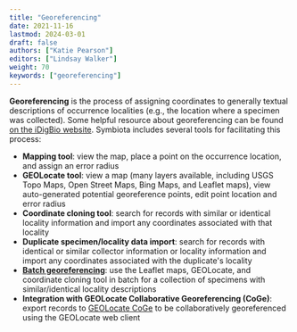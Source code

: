 ```yaml
---
title: "Georeferencing"
date: 2021-11-16
lastmod: 2024-03-01
draft: false
authors: ["Katie Pearson"]
editors: ["Lindsay Walker"]
weight: 70
keywords: ["georeferencing"]
---
```


**Georeferencing** is the process of assigning coordinates to generally textual descriptions of occurrence localities (e.g., the location where a specimen was collected). Some helpful resource about georeferencing can be found [on the iDigBio website](https://www.idigbio.org/wiki/index.php/Georeferencing). Symbiota includes several tools for facilitating this process:

- **Mapping tool**: view the map, place a point on the occurrence location, and assign an error radius
- **GEOLocate tool**: view a map (many layers available, including USGS Topo Maps, Open Street Maps, Bing Maps, and Leaflet maps), view auto-generated potential georeference points, edit point location and error radius
- **Coordinate cloning tool**: search for records with similar or identical locality information and import any coordinates associated with that locality
- **Duplicate specimen/locality data import**: search for records with identical or similar collector information or locality information and import any coordinates associated with the duplicate's locality
- [**Batch georeferencing**](https://biokic.github.io/symbiota-docs/editor/georeference/batch/): use the Leaflet maps, GEOLocate, and coordinate cloning tool in batch for a collection of specimens with similar/identical locality descriptions
- **Integration with GEOLocate Collaborative Georeferencing (CoGe)**: export records to [GEOLocate CoGe](https://coge.geo-locate.org/) to be collaboratively georeferenced using the GEOLocate web client
